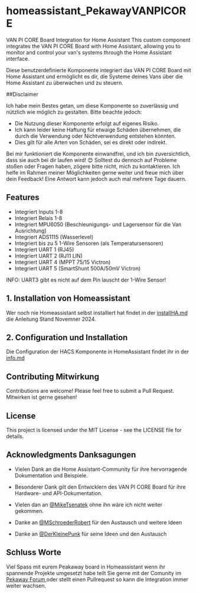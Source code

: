 # homeassistant_PekawayVANPICORE
VAN PI CORE Board Integration for Home Assistant
This custom component integrates the VAN PI CORE Board with Home Assistant, allowing you to monitor and control your van's systems through the Home Assistant interface.

Diese benutzerdefinierte Komponente integriert das VAN PI CORE Board mit Home Assistant und ermöglicht es dir, die Systeme deines Vans über die Home Assistant zu überwachen und zu steuern.

##Disclaimer

Ich habe mein Bestes getan, um diese Komponente so zuverlässig und nützlich wie möglich zu gestalten. Bitte beachte jedoch:

- Die Nutzung dieser Komponente erfolgt auf eigenes Risiko.
- Ich kann leider keine Haftung für etwaige Schäden übernehmen, die durch die Verwendung oder Nichtverwendung entstehen könnten.
- Dies gilt für alle Arten von Schäden, sei es direkt oder indirekt.

Bei mir funktioniert die Komponente einwandfrei, und ich bin zuversichtlich, dass sie auch bei dir  laufen wird! 😊
Solltest du dennoch auf Probleme stoßen oder Fragen haben, zögere  bitte nicht, mich zu kontaktieren. Ich helfe im Rahmen meiner Möglichkeiten gerne weiter und freue mich über dein Feedback!
Eine Antwort kann jedoch auch mal mehrere Tage dauern.

## Features

- Integriert Inputs 1-8
- Integriert Relais 1-8
- Integriert MPU6050 (Beschleunigungs- und Lagersensor für die Van Ausrichtung)
- Integriert ADS1115 (Wasserlevel)
- Integriert bis zu 5 1-Wire Sensoren (als Temperatursensoren)
- Integriert UART 1 (RJ45)
- Integriert UART 2 (RJ11 LIN)
- Integriert UART 4 (MPPT 75/15 Victron)
- Integriert UART 5 (SmartShunt 500A/50mV Victron)

INFO: UART3 gibt es nicht auf dem Pin lauscht der 1-Wire Sensor!

## 1. Installation von Homeassistant

Wer noch nie Homeassistant selbst installiert hat findet in der [installHA.md](./installHA.md) die Anleitung Stand Novemner 2024.

## 2. Configuration und Installation

Die Configuration der HACS Komponente in HomeAssistant findet ihr in der [info.md](./info.md) 


## Contributing Mitwirkung

Contributions are welcome! Please feel free to submit a Pull Request.
Mitwirken ist gerne gesehen!

## License

This project is licensed under the MIT License - see the LICENSE file for details.

## Acknowledgments Danksagungen

- Vielen Dank an die Home Assistant-Community für ihre hervorragende Dokumentation und Beispiele.

- Besonderer Dank gilt den Entwicklern des VAN PI CORE Board für ihre Hardware- und API-Dokumentation.

- Vielen dan an [@MikeTsenatek](https://github.com/MikeTsenatek) ohne ihn wäre ich nicht weiter gekommen. 

- Danke an [@MSchroederRobert](https://github.com/schroeder-robert) für den Austausch und weitere Ideen

- Danke an [@DerKleinePunk](https://github.com/DerKleinePunk) für seine Ideen und den Austausch

## Schluss Worte
Viel Spass mit eurem Peakaway board in Homeassistant wenn ihr spannende Projekte umgesetzt habe teilt Sie gerne mit der Comunity im [Pekaway Forum ](https://forum.pekaway.de) oder stellt einen Pullrequest so kann die Integration immer weiter wachsen.
